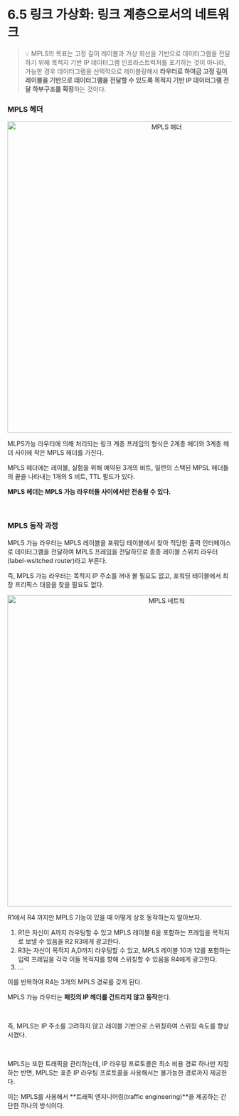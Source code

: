 # 6.5 링크 가상화: 링크 계층으로서의 네트워크


> 💡 MPLS의 목표는 고정 길이 레이블과 가상 회선을 기반으로 데이터그램을 전달하기 위해 목적지 기반 IP 데이터그램 인프라스트럭처를 포기하는 것이 아니라, 가능한 경우 데이터그램을 선택적으로 레이블링해서 **라우터로 하여금 고정 길이 레이블을 기반으로 데이터그램을 전달할 수 있도록 목적지 기반 IP 데이터그램 전달 하부구조를 확장**하는 것이다.

### MPLS 헤더

<p align="center"><img width="700" alt="MPLS 헤더" src="https://user-images.githubusercontent.com/76640167/214874099-42e288e6-687a-46b6-a313-546fcdeed767.png">

MLPS가능 라우터에 의해 처리되는 링크 계층 프레임의 형식은 2계층 헤더와 3계층 헤더 사이에 작은 MPLS 헤더를 가진다.

MPLS 헤더에는 레이블, 실험을 위해 예약된 3개의 비트, 일련의 스택된 MPSL 헤더들의 끝을 나타내는 1개의 S 비트, TTL 필드가 있다.

**MPLS 헤더는 MPLS 가능 라우터들 사이에서만 전송될 수 있다.**

<br/>

### MPLS 동작 과정

MPLS 가능 라우터는 MPLS 레이블을 포워딩 테이블에서 찾아 적당한 출력 인터페이스로 데이터그램을 전달하여 MPLS 프레임을 전달하므로 종종 레이블 스위치 라우터(label-wsitched router)라고 부른다.

즉, MPLS 가능 라우터는 목적지 IP 주소를 꺼내 볼 필요도 없고, 포워딩 테이블에서 최장 프리픽스 대응을 찾을 필요도 없다.

<p align="center"><img width="700" alt="MPLS 네트워" src="https://user-images.githubusercontent.com/76640167/214874093-edf53d76-44dd-4d7e-b228-2c8df445c76b.png">

R1에서 R4 까지만 MPLS 기능이 있을 때 어떻게 상호 동작하는지 알아보자.

1. R1은 자신이 A까지 라우팅할 수 있고 MPLS 레이블 6을 포함하는 프레임을 목적지로 보낼 수 있음을 R2 R3에게 광고한다.
2. R3는 자신이 목적지 A,D까지 라우팅할 수 있고, MPLS 레이블 10과 12를 포함하는 입력 프레임을 각각 이들 목적지를 향해 스위칭할 수 있음을 R4에게 광고한다.
3. …

이를 반복하여 R4는 3개의 MPLS 경로를 갖게 된다.

MPLS 가능 라우터는 **패킷의 IP 헤더를 건드리지 않고 동작**한다.

<br/>

즉, MPLS는 IP 주소를 고려하지 않고 레이블 기반으로 스위칭하여 스위칭 속도를 향상시켰다.

<br/>

MPLS는 또한 트래픽을 관리하는데, IP 라우팅 프로토콜은 최소 비용 경로 하나만 지정하는 반면, MPLS는 표준 IP 라우팅 프로토콜을 사용해서는 불가능한 경로까지 제공한다.

이는 MPLS를 사용해서 **트래픽 엔지니어링(traffic engineering)**을 제공하는 간단한 하나의 방식이다.